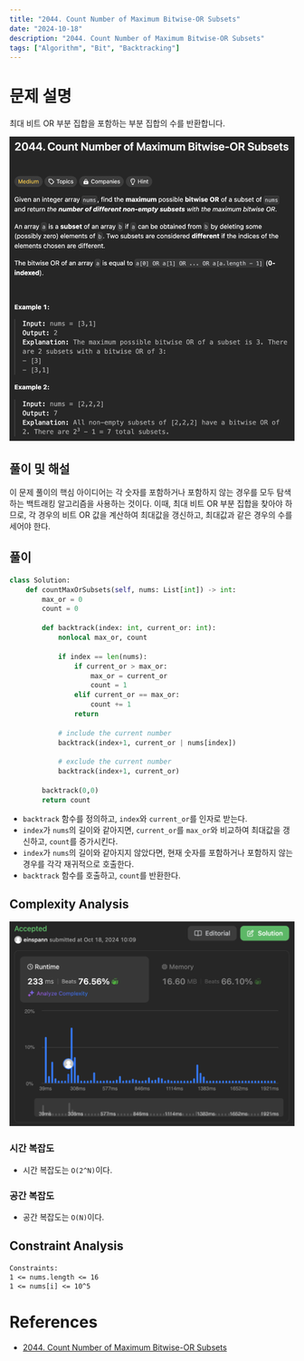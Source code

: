 ```yaml
---
title: "2044. Count Number of Maximum Bitwise-OR Subsets"
date: "2024-10-18"
description: "2044. Count Number of Maximum Bitwise-OR Subsets"
tags: ["Algorithm", "Bit", "Backtracking"]
---
```


# 문제 설명
최대 비트 OR 부분 집합을 포함하는 부분 집합의 수를 반환합니다.

![2044](../../../images/LEET/2044/2044.png)

## 풀이 및 해설
이 문제 풀이의 핵심 아이디어는 각 숫자를 포함하거나 포함하지 않는 경우를 모두 탐색하는 백트래킹 알고리즘을 사용하는 것이다. 이때, 최대 비트 OR 부분 집합을 찾아야 하므로, 각 경우의 비트 OR 값을 계산하여 최대값을 갱신하고, 최대값과 같은 경우의 수를 세어야 한다.

## 풀이
```python
class Solution:
    def countMaxOrSubsets(self, nums: List[int]) -> int:
        max_or = 0
        count = 0

        def backtrack(index: int, current_or: int):
            nonlocal max_or, count

            if index == len(nums):
                if current_or > max_or:
                    max_or = current_or
                    count = 1
                elif current_or == max_or:
                    count += 1
                return

            # include the current number
            backtrack(index+1, current_or | nums[index])

            # exclude the current number
            backtrack(index+1, current_or)
        
        backtrack(0,0)
        return count
```
- `backtrack` 함수를 정의하고, `index`와 `current_or`를 인자로 받는다.
- `index`가 `nums`의 길이와 같아지면, `current_or`를 `max_or`와 비교하여 최대값을 갱신하고, `count`를 증가시킨다.
- `index`가 `nums`의 길이와 같아지지 않았다면, 현재 숫자를 포함하거나 포함하지 않는 경우를 각각 재귀적으로 호출한다.
- `backtrack` 함수를 호출하고, `count`를 반환한다.

## Complexity Analysis
![tc](../../../images/LEET/2044/tc.png)

### 시간 복잡도
- 시간 복잡도는 `O(2^N)`이다.

### 공간 복잡도
- 공간 복잡도는 `O(N)`이다.

## Constraint Analysis
```
Constraints:
1 <= nums.length <= 16
1 <= nums[i] <= 10^5
```

# References
- [2044. Count Number of Maximum Bitwise-OR Subsets](https://leetcode.com/problems/count-number-of-maximum-bitwise-or-subsets/)